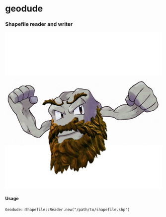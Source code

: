 # geodude

### Shapefile reader and writer

![geodude](https://github.com/jamescook/geodude/raw/master/img/geodude.png)


#### Usage

````
Geodude::Shapefile::Reader.new("/path/to/shapefile.shp")
````
